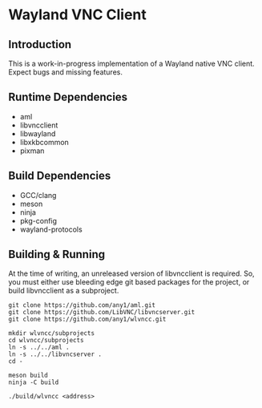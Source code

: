 # Wayland VNC Client

## Introduction
This is a work-in-progress implementation of a Wayland native VNC client.
Expect bugs and missing features.

## Runtime Dependencies
 * aml
 * libvncclient
 * libwayland
 * libxkbcommon
 * pixman

## Build Dependencies
 * GCC/clang
 * meson
 * ninja
 * pkg-config
 * wayland-protocols

## Building & Running
At the time of writing, an unreleased version of libvncclient is required. So,
you must either use bleeding edge git based packages for the project, or build
libvncclient as a subproject.

```
git clone https://github.com/any1/aml.git
git clone https://github.com/LibVNC/libvncserver.git
git clone https://github.com/any1/wlvncc.git

mkdir wlvncc/subprojects
cd wlvncc/subprojects
ln -s ../../aml .
ln -s ../../libvncserver .
cd -

meson build
ninja -C build

./build/wlvncc <address>
```
